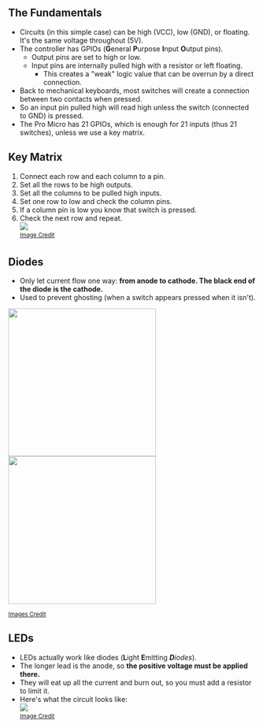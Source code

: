 ## The Fundamentals
* Circuits (in this simple case) can be high (VCC), low (GND), or floating. It's the same voltage throughout (5V).
* The controller has GPIOs (**G**eneral **P**urpose **I**nput **O**utput pins).
   * Output pins are set to high or low.
   * Input pins are internally pulled high with a resistor or left floating.
      * This creates a "weak" logic value that can be overrun by a direct connection.
* Back to mechanical keyboards, most switches will create a connection between two contacts when pressed.
* So an input pin pulled high will read high unless the switch (connected to GND) is pressed.
* The Pro Micro has 21 GPIOs, which is enough for 21 inputs (thus 21 switches), unless we use a key matrix.
## Key Matrix
1. Connect each row and each column to a pin.
2. Set all the rows to be high outputs.
3. Set all the columns to be pulled high inputs.
4. Set one row to low and check the column pins.
5. If a column pin is low you know that switch is pressed.   
6. Check the next row and repeat.   
![](https://i.stack.imgur.com/No6u5.gif)   
<sup>[Image Credit](https://electronics.stackexchange.com/questions/114993/pressing-same-key-rows-at-the-same-time)</sup>

## Diodes
* Only let current flow one way: **from anode to cathode. The black end of the diode is the cathode.**
* Used to prevent ghosting (when a switch appears pressed when it isn't).

<img width="300px" src="http://blog.komar.be/wp-content/uploads/2013/09/e.png">
<img width="300px" src="http://blog.komar.be/wp-content/uploads/2013/09/f.png">

<sup>[Images Credit](http://blog.komar.be/how-to-make-a-keyboard-the-matrix/)</sup>
## LEDs
* LEDs actually work like diodes (**L**ight **E**mitting _**D**iodes_).
* The longer lead is the anode, so **the positive voltage must be applied there.**
* They will eat up all the current and burn out, so you must add a resistor to limit it.
* Here's what the circuit looks like:   
![](https://upload.wikimedia.org/wikipedia/commons/c/c9/LED_circuit.svg)   
<sup>[Image Credit](https://en.wikipedia.org/wiki/LED_circuit)</sup>